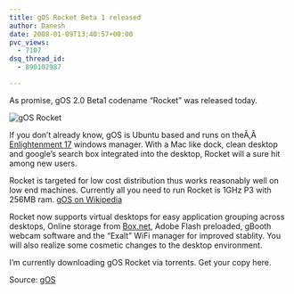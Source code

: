 ```yaml
---
title: gOS Rocket Beta 1 released
author: Danesh
date: 2008-01-09T13:40:57+00:00
pvc_views:
  - 7107
dsq_thread_id:
  - 890102987

---
```

As promise, gOS 2.0 Beta1 codename &#8220;Rocket&#8221; was released today.

![gOS Rocket][1] 

If you don&#8217;t already know, gOS is Ubuntu based and runs on theÃ‚Â  [Enlightenment 17][2] windows manager. With a Mac like dock, clean desktop and google&#8217;s search box integrated into the desktop, Rocket will a sure hit among new users.

Rocket is targeted for low cost distribution thus works reasonably well on low end machines. Currently all you need to run Rocket is 1GHz P3 with 256MB ram. [gOS on Wikipedia][3]

Rocket now supports virtual desktops for easy application grouping across desktops, Online storage from [Box.net][4], Adobe Flash preloaded, gBooth webcam software and the &#8220;Exalt&#8221; WiFi manager for improved stablity. You will also realize some cosmetic changes to the desktop environment.

I&#8217;m currently downloading gOS Rocket via torrents. Get your copy here.

Source: [gOS][5]

 [1]: http://img292.imageshack.us/img292/6553/mainrocketsplashpngsx1.jpg
 [2]: http://en.wikipedia.org/wiki/Enlightenment_%28window_manager%29
 [3]: http://en.wikipedia.org/wiki/GOS_(Linux_distribution)
 [4]: http://box.net/
 [5]: http://thinkgos.com/index.html